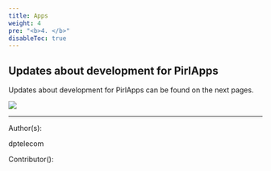 ```yaml
---
title: Apps
weight: 4
pre: "<b>4. </b>"
disableToc: true
---
```


## Updates about development for PirlApps

Updates about development for PirlApps can be found on the next pages.

![](/development/images/Pirl_Energy.gif)













---
Author(s):

dptelecom

Contributor():
